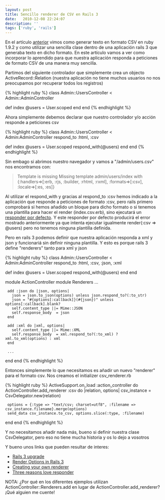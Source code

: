 ```yaml
---
layout: post
title: Sencillo renderer de CSV en Rails 3
date:   2010-12-08 22:24:07
description: ''
tags: ['ruby', 'rails']
---
```


En el artículo [anterior](http://pacoguzman.lacoctelera.net/post/2010/12/04/csv-y-ruby-1-9-y-encoding-yo-escribo-enconding) vimos como generar texto en formato CSV en ruby 1.9.2 y como utilizar una sencilla clase dentro de una aplicación rails 3 que generaba texto en dicho formato. En este artículo vamos a ver como incorporar lo aprendido para que nuestra aplicación responda a peticiones de formato CSV de una manera muy sencilla.

Partimos del siguiente controlador que simplemente crea un objecto ActiveRecord::Relation (nuestra aplicación no tiene muchos usuarios no nos preocupamos por recuperar todos los registros)

{% highlight ruby %}
 class Admin::UsersController < Admin::AdminController

   def index
     @users = User.scoped
   end
 end
{% endhighlight %}

Ahora simplemente debemos declarar que nuestro controlador y/o acción responde a peticiones csv

{% highlight ruby %}
 class Admin::UsersController < Admin:AdminController
   respond_to :html, :csv

   def index
     @users = User.scoped
     respond_with(@users)
   end
 end
{% endhighlight %}

Sin embago si abrimos nuestro navegador y vamos a "/admin/users.csv" nos encontramos con:

> Template is missing
> Missing template admin/users/index with {:handlers=&gt;[:erb, :rjs, :builder, :rhtml, :rxml], :formats=&gt;[:csv], :locale=&gt;[:es, :es]}

Al utilizar el respond_with y gracias al respond_to :csv hemos indicado a la aplicación que responde a peticiones de formato :csv, pero rails primero comprobará si hemos añadido un bloque para dicho formato o si tenemos una plantilla para hacer el render (index.csv.erb), sino ejecutará un <a href="https://github.com/rails/rails/blob/master/actionpack/lib/action_controller/metal/responder.rb">responder por defecto</a>. Y este responder por defecto producirá el error mostrado anteriormente ya que intenta ejecutar igualmente render(:csv =&gt; @users) pero no tenemos ninguna plantilla definida.

Pero en rails 3 podemos definir que nuestra aplicación responda a xml y json y funcionariá sin definir ninguna plantilla. Y esto es porque rails 3 define "renderers" tanto para xml y json

{% highlight ruby %}
 class Admin::UsersController < Admin:AdminController
   respond_to :html, :csv, :json, :xml

   def index
     @users = User.scoped
     respond_with(@users)
   end
 end

 module ActionController
   module Renderers
     ...

     add :json do |json, options|
       json = json.to_json(options) unless json.respond_to?(:to_str)
       json = "#{options[:callback]}(#{json})" unless options[:callback].blank?
       self.content_type ||= Mime::JSON
       self.response_body  = json
     end

     add :xml do |xml, options|
       self.content_type ||= Mime::XML
       self.response_body  = xml.respond_to?(:to_xml) ? xml.to_xml(options) : xml
     end

     ...
   end
 end
{% endhighlight %}

Entonces simplemente lo que necesitamos es añadir un nuevo "renderer" para el formato csv. Nos creamos el initializer csv_renderer.rb

{% highlight ruby %}
 ActiveSupport.on_load :action_controller do
   ActionController.add_renderer :csv do |relation, options|
     csv_instance = CsvDelegator.new(relation)

     options = {:type => "text/csv; charset=utf8", :filename => csv_instance.filename}.merge(options)
     send_data csv_instance.to_csv, options.slice(:type, :filename)
   end
 end
{% endhighlight %}

Y no necesitamos añadir nada más, bueno si definir nuestra clase CsvDelegator, pero eso no tiene mucha historia y os lo dejo a vosotros

Y bueno unos links que pueden resultar de interes:
  - [Rails 3 upgrade](http://bigbangtechnology.com/post/rails3_upgrade)
  - [Render Options in Rails 3](http://www.engineyard.com/blog/2010/render-options-in-rails-3/)
  - [Creating your own renderer](http://media.pragprog.com/titles/jvrails/create.pdf)
  - [Three reasons love responder](http://weblog.rubyonrails.org/2009/8/31/three-reasons-love-responder)

NOTA: ¿Por qué en los diferentes ejemplos utilizan ActionController::Renderers.add en lugar de ActionController.add_renderer? ¡Qué alguien me cuente!
